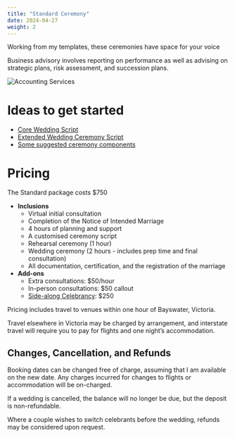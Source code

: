 ```yaml
---
title: "Standard Ceremony"
date: 2024-04-27
weight: 2
---
```


Working from my templates, these ceremonies have space for your voice
<!--more-->

Business advisory involves reporting on performance as well as advising on strategic plans, risk assessment, and succession plans.

![Accounting Services](/images/austin-distel-nGc5RT2HmF0-unsplash.jpg)

# Ideas to get started

- [Core Wedding Script](/resources/scripts/core-wedding)
- [Extended Wedding Ceremony Script](/resources/scripts/extended-wedding)
- [Some suggested ceremony components](/resources/ceremony-components)

# Pricing

The Standard package costs $750

- **Inclusions**
  - Virtual initial consultation
  - Completion of the Notice of Intended Marriage
  - 4 hours of planning and support
  - A customised ceremony script
  - Rehearsal ceremony (1 hour)
  - Wedding ceremony (2 hours - includes prep time and final consultation)
  - All documentation, certification, and the registration of the marriage
- **Add-ons**
  - Extra consultations: $50/hour 
  - In-person consultations: $50 callout
  - [Side-along Celebrancy](/services/side-along-celebrancy): $250

Pricing includes travel to venues within one hour of Bayswater, Victoria.

Travel elsewhere in Victoria may be charged by arrangement, and interstate travel will require you to pay for flights and one night’s accommodation.

## Changes, Cancellation, and Refunds

Booking dates can be changed free of charge, assuming that I am available on the new date. Any charges incurred for changes to flights or accommodation will be on-charged.

If a wedding is cancelled, the balance will no longer be due, but the deposit is non-refundable.

Where a couple wishes to switch celebrants before the wedding, refunds may be considered upon request.